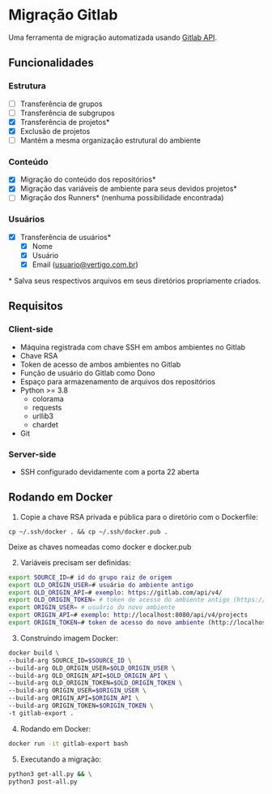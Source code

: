 # Migração Gitlab

Uma ferramenta de migração automatizada usando [Gitlab API](https://docs.gitlab.com/ee/api/).

## Funcionalidades

### Estrutura

- [ ] Transferência de grupos
- [ ] Transferência de subgrupos
- [x] Transferência de projetos*
- [x] Exclusão de projetos
- [ ] Mantém a mesma organização estrutural do ambiente

### Conteúdo

- [x] Migração do conteúdo dos repositórios*
- [x] Migração das variáveis de ambiente para seus devidos projetos*
- [ ] Migração dos Runners* (nenhuma possibilidade encontrada)

### Usuários

- [x] Transferência de usuários*
  - [x] Nome
  - [x] Usuário
  - [x] Email (usuario@vertigo.com.br)

\* Salva seus respectivos arquivos em seus diretórios propriamente criados.

## Requisitos

### Client-side

- Máquina registrada com chave SSH em ambos ambientes no Gitlab
- Chave RSA
- Token de acesso de ambos ambientes no Gitlab
- Função de usuário do Gitlab como Dono
- Espaço para armazenamento de arquivos dos repositórios
- Python >= 3.8
  - colorama
  - requests
  - urllib3
  - chardet
- Git

### Server-side

- SSH configurado devidamente com a porta 22 aberta

## Rodando em Docker

1. Copie a chave RSA privada e pública para o diretório com o Dockerfile: 
  
`cp ~/.ssh/docker . && cp ~/.ssh/docker.pub .`

Deixe as chaves nomeadas como docker e docker.pub

2. Variáveis precisam ser definidas:

```bash
export SOURCE_ID=# id do grupo raiz de origem
export OLD_ORIGIN_USER=# usuário do ambiente antigo
export OLD_ORIGIN_API=# exemplo: https://gitlab.com/api/v4/
export OLD_ORIGIN_TOKEN= # token de acesso do ambiente antigo (https://gitlab.com/-/profile/personal_access_tokens)
export ORIGIN_USER= # usuário do novo ambiente
export ORIGIN_API=# exemplo: http://localhost:8080/api/v4/projects
export ORIGIN_TOKEN=# token de acesso do novo ambiente (http://localhost/-/profile/personal_access_tokens)
```

3. Construindo imagem Docker:

```bash
docker build \
--build-arg SOURCE_ID=$SOURCE_ID \
--build-arg OLD_ORIGIN_USER=$OLD_ORIGIN_USER \
--build-arg OLD_ORIGIN_API=$OLD_ORIGIN_API \
--build-arg OLD_ORIGIN_TOKEN=$OLD_ORIGIN_TOKEN \ 
--build-arg ORIGIN_USER=$ORIGIN_USER \ 
--build-arg ORIGIN_API=$ORIGIN_API \
--build-arg ORIGIN_TOKEN=$ORIGIN_TOKEN \
-t gitlab-export .
```

4. Rodando em Docker:

```bash
docker run -it gitlab-export bash
```

5. Executando a migração:

```bash
python3 get-all.py && \
python3 post-all.py
```